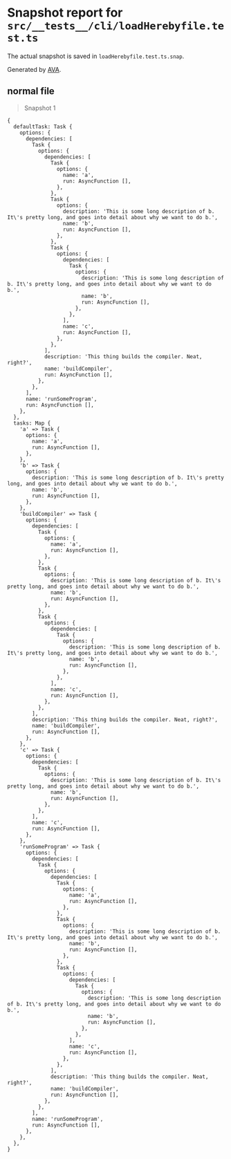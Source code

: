# Snapshot report for `src/__tests__/cli/loadHerebyfile.test.ts`

The actual snapshot is saved in `loadHerebyfile.test.ts.snap`.

Generated by [AVA](https://avajs.dev).

## normal file

> Snapshot 1

    {
      defaultTask: Task {
        options: {
          dependencies: [
            Task {
              options: {
                dependencies: [
                  Task {
                    options: {
                      name: 'a',
                      run: AsyncFunction [],
                    },
                  },
                  Task {
                    options: {
                      description: 'This is some long description of b. It\'s pretty long, and goes into detail about why we want to do b.',
                      name: 'b',
                      run: AsyncFunction [],
                    },
                  },
                  Task {
                    options: {
                      dependencies: [
                        Task {
                          options: {
                            description: 'This is some long description of b. It\'s pretty long, and goes into detail about why we want to do b.',
                            name: 'b',
                            run: AsyncFunction [],
                          },
                        },
                      ],
                      name: 'c',
                      run: AsyncFunction [],
                    },
                  },
                ],
                description: 'This thing builds the compiler. Neat, right?',
                name: 'buildCompiler',
                run: AsyncFunction [],
              },
            },
          ],
          name: 'runSomeProgram',
          run: AsyncFunction [],
        },
      },
      tasks: Map {
        'a' => Task {
          options: {
            name: 'a',
            run: AsyncFunction [],
          },
        },
        'b' => Task {
          options: {
            description: 'This is some long description of b. It\'s pretty long, and goes into detail about why we want to do b.',
            name: 'b',
            run: AsyncFunction [],
          },
        },
        'buildCompiler' => Task {
          options: {
            dependencies: [
              Task {
                options: {
                  name: 'a',
                  run: AsyncFunction [],
                },
              },
              Task {
                options: {
                  description: 'This is some long description of b. It\'s pretty long, and goes into detail about why we want to do b.',
                  name: 'b',
                  run: AsyncFunction [],
                },
              },
              Task {
                options: {
                  dependencies: [
                    Task {
                      options: {
                        description: 'This is some long description of b. It\'s pretty long, and goes into detail about why we want to do b.',
                        name: 'b',
                        run: AsyncFunction [],
                      },
                    },
                  ],
                  name: 'c',
                  run: AsyncFunction [],
                },
              },
            ],
            description: 'This thing builds the compiler. Neat, right?',
            name: 'buildCompiler',
            run: AsyncFunction [],
          },
        },
        'c' => Task {
          options: {
            dependencies: [
              Task {
                options: {
                  description: 'This is some long description of b. It\'s pretty long, and goes into detail about why we want to do b.',
                  name: 'b',
                  run: AsyncFunction [],
                },
              },
            ],
            name: 'c',
            run: AsyncFunction [],
          },
        },
        'runSomeProgram' => Task {
          options: {
            dependencies: [
              Task {
                options: {
                  dependencies: [
                    Task {
                      options: {
                        name: 'a',
                        run: AsyncFunction [],
                      },
                    },
                    Task {
                      options: {
                        description: 'This is some long description of b. It\'s pretty long, and goes into detail about why we want to do b.',
                        name: 'b',
                        run: AsyncFunction [],
                      },
                    },
                    Task {
                      options: {
                        dependencies: [
                          Task {
                            options: {
                              description: 'This is some long description of b. It\'s pretty long, and goes into detail about why we want to do b.',
                              name: 'b',
                              run: AsyncFunction [],
                            },
                          },
                        ],
                        name: 'c',
                        run: AsyncFunction [],
                      },
                    },
                  ],
                  description: 'This thing builds the compiler. Neat, right?',
                  name: 'buildCompiler',
                  run: AsyncFunction [],
                },
              },
            ],
            name: 'runSomeProgram',
            run: AsyncFunction [],
          },
        },
      },
    }
